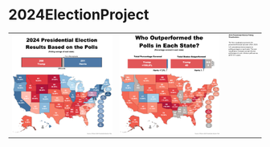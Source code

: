 # 2024ElectionProject

<table style="table-layout: fixed; width: 100%;">
  <tr>
    <!-- Image 1 -->
    <td style="width: 42.5%;" align="center" valign="top">
      <img src="2024ElectionProject_P1.png" style="max-height: 300px; width: auto;" />
    </td>
    <!-- Image 2 -->
    <td style="width: 42.5%;" align="center" valign="top">
      <img src="2024ElectionProject_P2.png" style="max-height: 300px; width: auto;" />
    </td>
    <!-- Text Column -->
    <td style="width: 15%; padding-left: 10px; overflow: hidden; word-break: break-word;" align="left" valign="top">
      <div style="font-size: 3px; line-height: 1.4;">
        <strong>2024 Presidential Election Polling Visualizations</strong>
        <br><br>
        <p>
          The first visualization presents the projected electoral outcome of the 2024 U.S. presidential election based on polling averages in each state. The next visualization compares actual election performance to pre-election polls across all 50 U.S. states.
        </p>
      </div>
    </td>
  </tr>
</table>


